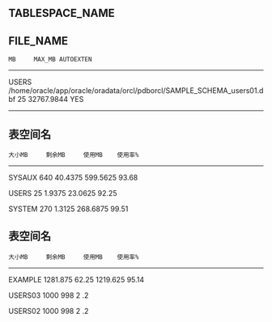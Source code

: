 TABLESPACE_NAME
--------------------------------------------------------------------------------
FILE_NAME
--------------------------------------------------------------------------------
	MB     MAX_MB AUTOEXTEN
---------- ---------- ---------
USERS
/home/oracle/app/oracle/oradata/orcl/pdborcl/SAMPLE_SCHEMA_users01.dbf
	25 32767.9844 YES

----------------------------------------------------------------------------------------------------------------------------
表空间名
--------------------------------------------------------------------------------
    大小MB     剩余MB     使用MB    使用率%
---------- ---------- ---------- ----------
SYSAUX
       640    40.4375	599.5625      93.68

USERS
	25     1.9375	 23.0625      92.25

SYSTEM
       270     1.3125	268.6875      99.51


表空间名
--------------------------------------------------------------------------------
    大小MB     剩余MB     使用MB    使用率%
---------- ---------- ---------- ----------
EXAMPLE
  1281.875	62.25	1219.625      95.14

USERS03
      1000	  998	       2	 .2

USERS02
      1000	  998	       2	 .2

